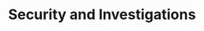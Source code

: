 ---
title: Security and Investigations
slug: security-and-investigations
taxonomy:
	tag: industry
content:
    items:
        '@taxonomy.industry': security-and-investigations
    order:
        by: date
        dir: desc
---